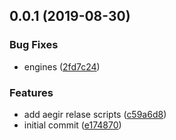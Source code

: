 <a name="0.0.1"></a>
## 0.0.1 (2019-08-30)


### Bug Fixes

* engines ([2fd7c24](https://github.com/filecoin-shipyard/npm-go-filecoin-dep/commit/2fd7c24))


### Features

* add aegir relase scripts ([c59a6d8](https://github.com/filecoin-shipyard/npm-go-filecoin-dep/commit/c59a6d8))
* initial commit ([e174870](https://github.com/filecoin-shipyard/npm-go-filecoin-dep/commit/e174870))



